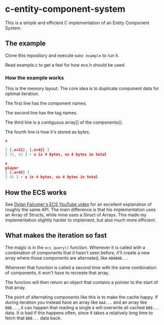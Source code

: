 # c-entity-component-system

This is a simple and efficient C implementation of an Entity Component System.

## The example

Clone this repository and execute `make example` to run it.

Read example.c to get a feel for how ecs.h should be used.

### How the example works
This is the memory layout. The core idea is to duplicate component data for optimal iteration.

The first line has the component names.

The second line has the tag names.

The third line is a contiguous array[] of the components{}.

The fourth line is how it's stored as bytes.

```json
x

[ {.x=21}, {.x=42} ]
[ 21, 42 ] - x is 4 bytes, so 8 bytes in total
```

```json
x
player
[ {.x=42} ]
[ 42 ] - x is 4 bytes, so 4 bytes in total
```

## How the ECS works

See [Dylan Falconer's ECS YouTube video](https://www.youtube.com/watch?v=s6TMa33niJo) for an excellent explanation of roughly the same API. The main difference is that his implementation uses an Array of Structs, while mine uses a Struct of Arrays. This made my implementation slightly harder to implement, but also much more efficient.

## What makes the iteration so fast

The magic is in the `ecs_query()` function. Whenever it is called with a combination of components that it hasn't seen before, it'll create a new array where those components are alternated, like `ABABAB...`

Whenever that function is called a second time with the same combination of components, it won't have to recreate that array.

The function will then return an object that contains a pointer to the start of that array.

The point of alternating components like this is to make the cache happy. If during iteration you instead have an array like `AAA...` and an array like `BBB...`, it can happen that reading a single `A` will overwrite all cached `BBB...` data. It is bad if this happens often, since it takes a relatively long time to fetch that `BBB...` data back.

